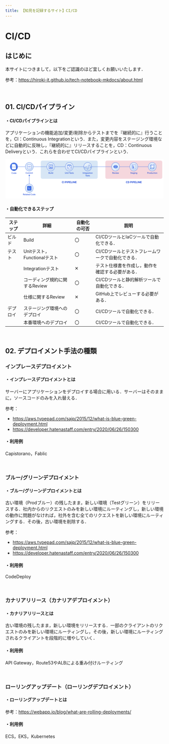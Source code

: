 ```yaml
---
title: 【知見を記録するサイト】CI/CD
---
```


# CI/CD

## はじめに

本サイトにつきまして，以下をご認識のほど宜しくお願いいたします．

参考：https://hiroki-it.github.io/tech-notebook-mkdocs/about.html

<br>

## 01. CI/CDパイプライン

#### ・CI/CDパイプラインとは

アプリケーションの機能追加/変更/削除からテストまでを『継続的に』行うことを，CI：Continuous Integrationという．また，変更内容をステージング環境などに自動的に反映し，『継続的に』リリースすることを，CD：Continuous Deliveryという．これらを合わせてCI/CDパイプラインという．

![CICDパイプライン](https://raw.githubusercontent.com/hiroki-it/tech-notebook/master/images/CICDパイプライン.png)

####  ・自動化できるステップ

| ステップ | 詳細                           | 自動化の可否 | 説明                                              |
| -------- | ------------------------------ | ------------ | ------------------------------------------------- |
| ビルド   | Build                          | 〇           | CI/CDツールとIaCツールで自動化できる．            |
| テスト   | Unitテスト，Functionalテスト   | 〇           | CI/CDツールとテストフレームワークで自動化できる． |
|          | Integrationテスト              | ✕            | テスト仕様書を作成し，動作を確認する必要がある．  |
|          | コーディング規約に関するReview | 〇           | CI/CDツールと静的解析ツールで自動化できる．       |
|          | 仕様に関するReview             | ✕            | GitHub上でレビューする必要がある．                |
| デプロイ | ステージング環境へのデプロイ   | 〇           | CI/CDツールで自動化できる．                       |
|          | 本番環境へのデプロイ           | 〇           | CI/CDツールで自動化できる．                       |

<br>

## 02. デプロイメント手法の種類

### インプレースデプロイメント

#### ・インプレースデプロイメントとは

サーバーにアプリケーションをデプロイする場合に用いる．サーバーはそのままに，ソースコードのみを入れ替える．

参考：

- https://aws.typepad.com/sajp/2015/12/what-is-blue-green-deployment.html
- https://developer.hatenastaff.com/entry/2020/06/26/150300

#### ・利用例

Capistorano，Fablic

<br>

### ブルー/グリーンデプロイメント

#### ・ブルー/グリーンデプロイメントとは

古い環境（Prodブルー）の残したまま，新しい環境（Testグリーン）をリリースする．社内からのリクエストのみを新しい環境にルーティングし，新しい環境の動作に問題がなければ，社外を含む全てのリクエストを新しい環境にルーティングする．その後，古い環境を削除する．

参考：

- https://aws.typepad.com/sajp/2015/12/what-is-blue-green-deployment.html
- https://developer.hatenastaff.com/entry/2020/06/26/150300

#### ・利用例

CodeDeploy

<br>

### カナリアリリース（カナリアデプロイメント）

#### ・カナリアリリースとは

古い環境の残したまま，新しい環境をリリースする．一部のクライアントのリクエストのみを新しい環境にルーティングし，その後，新しい環境にルーティングされるクライアントを段階的に増やしていく．

#### ・利用例

API Gateway，Route53やALBによる重み付けルーティング

<br>

### ローリングアップデート（ローリングデプロイメント）

#### ・ローリングアップデートとは

参考：https://webapp.io/blog/what-are-rolling-deployments/

#### ・利用例

ECS，EKS，Kubernetes



